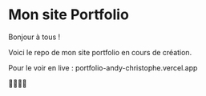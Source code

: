 # Mon site Portfolio

Bonjour à tous ! 

Voici le repo de mon site portfolio en cours de création.

Pour le voir en live : portfolio-andy-christophe.vercel.app

👋🏾👋🏾